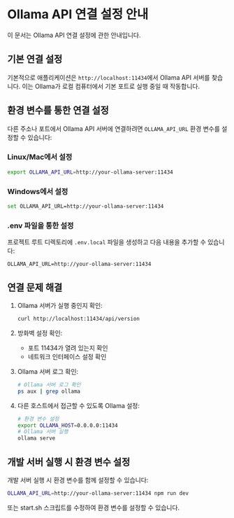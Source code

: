 # Ollama API 연결 설정 안내

이 문서는 Ollama API 연결 설정에 관한 안내입니다.

## 기본 연결 설정

기본적으로 애플리케이션은 `http://localhost:11434`에서 Ollama API 서버를 찾습니다. 이는 Ollama가 로컬 컴퓨터에서 기본 포트로 실행 중일 때 작동합니다.

## 환경 변수를 통한 연결 설정

다른 주소나 포트에서 Ollama API 서버에 연결하려면 `OLLAMA_API_URL` 환경 변수를 설정할 수 있습니다:

### Linux/Mac에서 설정
```bash
export OLLAMA_API_URL=http://your-ollama-server:11434
```

### Windows에서 설정
```bash
set OLLAMA_API_URL=http://your-ollama-server:11434
```

### .env 파일을 통한 설정
프로젝트 루트 디렉토리에 `.env.local` 파일을 생성하고 다음 내용을 추가할 수 있습니다:
```
OLLAMA_API_URL=http://your-ollama-server:11434
```

## 연결 문제 해결

1. Ollama 서버가 실행 중인지 확인:
   ```bash
   curl http://localhost:11434/api/version
   ```

2. 방화벽 설정 확인:
   - 포트 11434가 열려 있는지 확인
   - 네트워크 인터페이스 설정 확인

3. Ollama 서버 로그 확인:
   ```bash
   # Ollama 서버 로그 확인
   ps aux | grep ollama
   ```

4. 다른 호스트에서 접근할 수 있도록 Ollama 설정:
   ```bash
   # 환경 변수 설정
   export OLLAMA_HOST=0.0.0.0:11434
   # Ollama 서버 실행
   ollama serve
   ```

## 개발 서버 실행 시 환경 변수 설정

개발 서버 실행 시 환경 변수를 함께 설정할 수 있습니다:

```bash
OLLAMA_API_URL=http://your-ollama-server:11434 npm run dev
```

또는 start.sh 스크립트를 수정하여 환경 변수를 설정할 수 있습니다.
